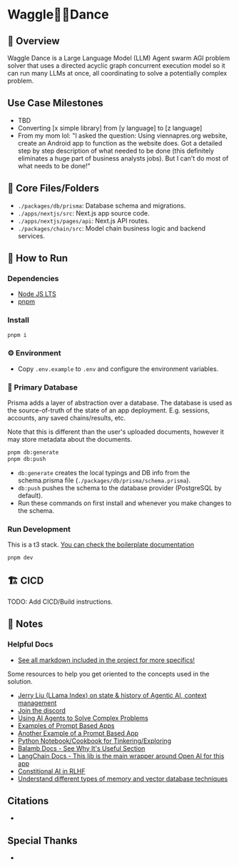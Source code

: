 # Waggle🐝💃Dance

## 📖 Overview

Waggle Dance is a Large Language Model (LLM) Agent swarm AGI problem solver that uses a directed acyclic graph concurrent execution model so it can run many LLMs at once, all coordinating to solve a potentially complex problem.

## Use Case Milestones

- TBD
- Converting [x simple library] from [y language] to [z language]
- From my mom lol: "I asked the question: Using viennapres.org website, create an Android app to function as the website does. Got a detailed step by step description of what needed to be done (this definitely eliminates a huge part of business analysts jobs). But I can't do most of what needs to be done!"

## 📂 Core Files/Folders

- `./packages/db/prisma`: Database schema and migrations.
- `./apps/nextjs/src`: Next.js app source code.
- `./apps/nextjs/pages/api`: Next.js API routes.
- `./packages/chain/src`: Model chain business logic and backend services.

## 🏃 How to Run

### Dependencies

- [Node JS LTS](https://nodejs.org/en)
- [pnpm](https://pnpm.io/installation)

### Install

```bash
pnpm i
```

### ⚙️ Environment

- Copy `.env.example` to `.env` and configure the environment variables.

### 🐘 Primary Database

Prisma adds a layer of abstraction over a database. The database is used as the source-of-truth of the state of an app deployment. E.g. sessions, accounts, any saved chains/results, etc.

Note that this is different than the user's uploaded documents, however it may store metadata about the documents.

```bash
pnpm db:generate
pnpm db:push
```

- `db:generate` creates the local typings and DB info from the schema.prisma file (`./packages/db/prisma/schema.prisma`).
- `db:push` pushes the schema to the database provider (PostgreSQL by default).
- Run these commands on first install and whenever you make changes to the schema.

### Run Development

This is a t3 stack. [You can check the boilerplate documentation](/docs/create-t3-boilerplate.md)
```bash
pnpm dev
```

## 🏗️ CICD

TODO: Add CICD/Build instructions.

## 📝 Notes

### Helpful Docs
- [See all markdown included in the project for more specifics!](https://github.com/search?q=repo%3Aagi-merge%2Fwaggle-dance+path%3A*.md&type=code)

Some resources to help you get oriented to the concepts used in the solution.

- [Jerry Liu (LLama Index) on state & history of Agentic AI, context management](https://podcasts.apple.com/us/podcast/the-twiml-ai-podcast-formerly-this-week-in-machine/id1116303051?i=1000612216800)
- [Join the discord](https://discord.gg/Rud2fR3hAX)
- [Using AI Agents to Solve Complex Problems](https://haystack.deepset.ai/blog/introducing-haystack-agents)
- [Examples of Prompt Based Apps](https://chatgpt-prompt-apps.com/)
- [Another Example of a Prompt Based App](https://github.com/Significant-Gravitas/Auto-GPT)
- [Python Notebook/Cookbook for Tinkering/Exploring](https://github.com/openai/openai-cookbook/blob/main/apps/chatbot-kickstarter/powering_your_products_with_chatgpt_and_your_data.ipynb)
- [Balamb Docs - See Why It's Useful Section](https://www.npmjs.com/package/balamb)
- [LangChain Docs - This lib is the main wrapper around Open AI for this app](https://js.langchain.com/docs/)
- [Constitional AI in RLHF](https://astralcodexten.substack.com/p/constitutional-ai-rlhf-on-steroids)
- [Understand different types of memory and vector database techniques](https://www.pinecone.io/learn/hnsw/)

## Citations

-

## Special Thanks

-
